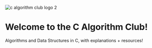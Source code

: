 ![c algorithm club logo 2](https://user-images.githubusercontent.com/19171147/31624815-ecb14ab4-b271-11e7-98f2-57edb75f7518.png)

# Welcome to the C Algorithm Club!
Algorithms and Data Structures in C, with explanations + resources!


